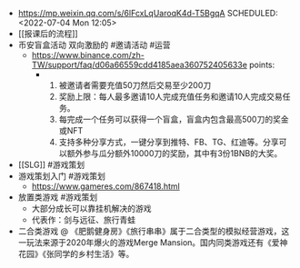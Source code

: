 - https://mp.weixin.qq.com/s/6lFcxLqUaroqK4d-T5BgqA
  SCHEDULED: <2022-07-04 Mon 12:05>
- [[报课后的流程]]
- 币安盲盒活动 双向激励的 #邀请活动 #运营
	- https://www.binance.com/zh-TW/support/faq/d06a66559cdd4185aea360752405633e
	  points:
		- 1. 被邀请者需要充值50刀然后交易至少200刀
		  2. 奖励上限：每人最多邀请10人完成充值任务和邀请10人完成交易任务。
		  3. 每完成一个任务可以获得一个盲盒，盲盒内包含最高500刀的奖金 或NFT
		  4. 支持多种分享方式，一键分享到推特、FB、TG、红迪等。分享可以额外参与瓜分额外10000刀的奖励，其中有3份1BNB的大奖。
- [[SLG]] #游戏策划
- 游戏策划入门 #游戏策划
	- https://www.gameres.com/867418.html
- 放置类游戏 #游戏策划
	- 大部分成长可以靠挂机解决的游戏
	- 代表作：剑与远征、旅行青蛙
- 二合类游戏 @
  《肥鹅健身房》《旅行串串》属于二合类型的模拟经营游戏，这一玩法来源于2020年爆火的游戏Merge Mansion。国内同类游戏还有《爱神花园》《张同学的乡村生活》等。